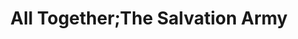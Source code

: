 ---
title: "All Together;The Salvation Army"
url: /edinburgh/all-together-the-salvation-army/
shop: charity
---